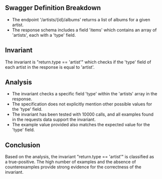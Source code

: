 ## Swagger Definition Breakdown
- The endpoint '/artists/{id}/albums' returns a list of albums for a given artist.
- The response schema includes a field 'items' which contains an array of 'artists', each with a 'type' field.

## Invariant
The invariant is "return.type == 'artist'" which checks if the 'type' field of each artist in the response is equal to 'artist'.

## Analysis
- The invariant checks a specific field 'type' within the 'artists' array in the response.
- The specification does not explicitly mention other possible values for the 'type' field.
- The invariant has been tested with 10000 calls, and all examples found in the requests data support the invariant.
- The example value provided also matches the expected value for the 'type' field.

## Conclusion
Based on the analysis, the invariant "return.type == 'artist'" is classified as a true-positive. The high number of examples and the absence of counterexamples provide strong evidence for the correctness of the invariant.
